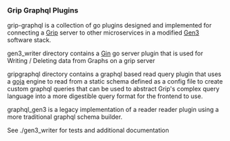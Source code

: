 ### Grip Graphql Plugins

grip-graphql is a collection of go plugins designed and implemented for connecting a [Grip](https://github.com/bmeg/grip) server to other microservices in a modified [Gen3](https://gen3.org/) software stack.

gen3_writer directory contains a [Gin](https://github.com/gin-gonic/gin) go server plugin that is used for Writing / Deleting data from Graphs on a grip server

gripgraphql directory contains a graphql based read query plugin that uses a [goja](https://github.com/dop251/goja) engine to read from a static schema defined as a config file to create custom graphql queries that can be used to abstract Grip's complex query language into a more digestible query format for the frontend to use.

graphql_gen3 is a legacy implementation of a reader reader plugin using a more traditional graphql schema builder.

See ./gen3_writer for tests and additional documentation
